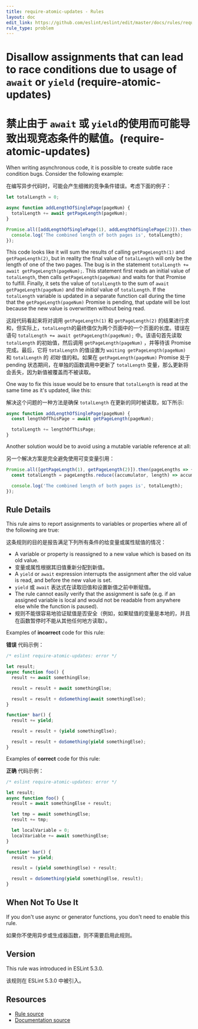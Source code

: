 ```yaml
---
title: require-atomic-updates - Rules
layout: doc
edit_link: https://github.com/eslint/eslint/edit/master/docs/rules/require-atomic-updates.md
rule_type: problem
---
```

<!-- Note: No pull requests accepted for this file. See README.md in the root directory for details. -->

# Disallow assignments that can lead to race conditions due to usage of `await` or `yield` (require-atomic-updates)

# 禁止由于 `await` 或 `yield`的使用而可能导致出现竞态条件的赋值。(require-atomic-updates)

When writing asynchronous code, it is possible to create subtle race condition bugs. Consider the following example:

在编写异步代码时，可能会产生细微的竞争条件错误。考虑下面的例子：

```js
let totalLength = 0;

async function addLengthOfSinglePage(pageNum) {
  totalLength += await getPageLength(pageNum);
}

Promise.all([addLengthOfSinglePage(1), addLengthOfSinglePage(2)]).then(() => {
  console.log('The combined length of both pages is', totalLength);
});
```

This code looks like it will sum the results of calling `getPageLength(1)` and `getPageLength(2)`, but in reality the final value of `totalLength` will only be the length of one of the two pages. The bug is in the statement `totalLength += await getPageLength(pageNum);`. This statement first reads an initial value of `totalLength`, then calls `getPageLength(pageNum)` and waits for that Promise to fulfill. Finally, it sets the value of `totalLength` to the sum of `await getPageLength(pageNum)` and the *initial* value of `totalLength`. If the `totalLength` variable is updated in a separate function call during the time that the `getPageLength(pageNum)` Promise is pending, that update will be lost because the new value is overwritten without being read.

这段代码看起来将对调用 `getPageLength(1)` 和 `getPageLength(2)` 的结果进行求和，但实际上，`totalLength`的最终值仅为两个页面中的一个页面的长度。错误在语句 `totalLength += await getPageLength(pageNum);` 中。该语句首先读取 `totalLength` 的初始值，然后调用 `getPageLength(pageNum)` ，并等待该 Promise 完成。最后，它将 `totalLength` 的值设置为 `waiting getPageLength(pageNum)` 和 `totalLength` 的 *初始* 值的和。如果在 `getPageLength(pageNum)` Promise 处于 pending 状态期间，在单独的函数调用中更新了 `totalLength` 变量，那么更新将会丢失，因为新值被覆盖而不被读取。

One way to fix this issue would be to ensure that `totalLength` is read at the same time as it's updated, like this:

解决这个问题的一种方法是确保 `totalLength` 在更新的同时被读取，如下所示:

```js
async function addLengthOfSinglePage(pageNum) {
  const lengthOfThisPage = await getPageLength(pageNum);

  totalLength += lengthOfThisPage;
}
```

Another solution would be to avoid using a mutable variable reference at all:

另一个解决方案是完全避免使用可变变量引用：

```js
Promise.all([getPageLength(1), getPageLength(2)]).then(pageLengths => {
  const totalLength = pageLengths.reduce((accumulator, length) => accumulator + length, 0);

  console.log('The combined length of both pages is', totalLength);
});
```

## Rule Details

This rule aims to report assignments to variables or properties where all of the following are true:

这条规则的目的是报告满足下列所有条件的给变量或属性赋值的情况：

* A variable or property is reassigned to a new value which is based on its old value.
* 变量或属性根据其旧值重新分配到新值。
* A `yield` or `await` expression interrupts the assignment after the old value is read, and before the new value is set.
* `yield` 或 `await` 表达式在读取旧值和设置新值之前中断赋值。
* The rule cannot easily verify that the assignment is safe (e.g. if an assigned variable is local and would not be readable from anywhere else while the function is paused).
* 规则不能很容易地验证赋值是否安全（例如，如果赋值的变量是本地的，并且在函数暂停时不能从其他任何地方读取）。

Examples of **incorrect** code for this rule:

**错误** 代码示例：

```js
/* eslint require-atomic-updates: error */

let result;
async function foo() {
  result += await somethingElse;

  result = result + await somethingElse;

  result = result + doSomething(await somethingElse);
}

function* bar() {
  result += yield;

  result = result + (yield somethingElse);

  result = result + doSomething(yield somethingElse);
}
```

Examples of **correct** code for this rule:

**正确** 代码示例：

```js
/* eslint require-atomic-updates: error */

let result;
async function foo() {
  result = await somethingElse + result;

  let tmp = await somethingElse;
  result += tmp;

  let localVariable = 0;
  localVariable += await somethingElse;
}

function* bar() {
  result += yield;

  result = (yield somethingElse) + result;

  result = doSomething(yield somethingElse, result);
}
```

## When Not To Use It

If you don't use async or generator functions, you don't need to enable this rule.

如果你不使用异步或生成器函数，则不需要启用此规则。

## Version

This rule was introduced in ESLint 5.3.0.

该规则在 ESLint 5.3.0 中被引入。

## Resources

* [Rule source](https://github.com/eslint/eslint/tree/master/lib/rules/require-atomic-updates.js)
* [Documentation source](https://github.com/eslint/eslint/tree/master/docs/rules/require-atomic-updates.md)
